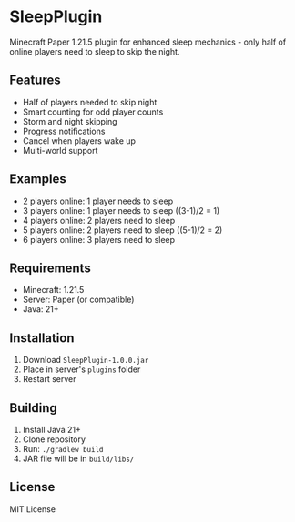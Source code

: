 # SleepPlugin

Minecraft Paper 1.21.5 plugin for enhanced sleep mechanics - only half of online players need to sleep to skip the night.

## Features

- Half of players needed to skip night
- Smart counting for odd player counts
- Storm and night skipping
- Progress notifications
- Cancel when players wake up
- Multi-world support

## Examples

- 2 players online: 1 player needs to sleep
- 3 players online: 1 player needs to sleep ((3-1)/2 = 1)
- 4 players online: 2 players need to sleep
- 5 players online: 2 players need to sleep ((5-1)/2 = 2)
- 6 players online: 3 players need to sleep

## Requirements

- Minecraft: 1.21.5
- Server: Paper (or compatible)
- Java: 21+

## Installation

1. Download `SleepPlugin-1.0.0.jar`
2. Place in server's `plugins` folder
3. Restart server

## Building

1. Install Java 21+
2. Clone repository
3. Run: `./gradlew build`
4. JAR file will be in `build/libs/`

## License

MIT License